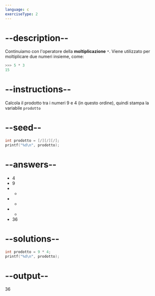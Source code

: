 ```yaml
---
language: c
exerciseType: 2
---
```


# --description--

Continuiamo con l'operatore della **moltiplicazione** `*`.
Viene utilizzato per moltiplicare due numeri insieme, come:
```c
>>> 5 * 3
15
```

# --instructions--

Calcola il prodotto tra i numeri 9 e 4 (in questo ordine), quindi stampa la variabile `prodotto`

# --seed--

```c
int prodotto = [/][/][/];
printf("%d\n", prodotto);
```

# --answers--

- 4
- 9
-  + 
-  - 
-  * 
- 36

# --solutions--

```c
int prodotto = 9 * 4;
printf("%d\n", prodotto);
```

# --output--

36
